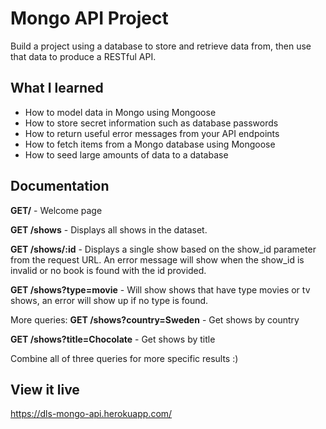 # Mongo API Project

Build a project using a database to store and retrieve data from, then use that data to produce a RESTful API.
## What I learned

- How to model data in Mongo using Mongoose
- How to store secret information such as database passwords
- How to return useful error messages from your API endpoints
- How to fetch items from a Mongo database using Mongoose
- How to seed large amounts of data to a database

## Documentation 

**GET/** - Welcome page

**GET /shows** - Displays all shows in the dataset.

**GET /shows/:id** - Displays a single show based on the show_id parameter from the request URL. An error message will show when the show_id is invalid or no book is found with the id provided.

**GET /shows?type=movie** - Will show shows that have type movies or tv shows, an error will show up if no type is found. 

More queries: 
**GET /shows?country=Sweden** - Get shows by country 

**GET /shows?title=Chocolate** - Get shows by title 

Combine all of three queries for more specific results :) 

## View it live

https://dls-mongo-api.herokuapp.com/
